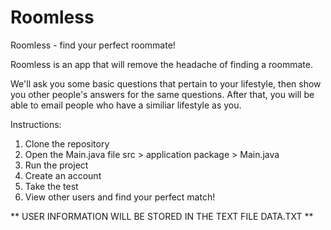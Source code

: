 # Roomless
Roomless - find your perfect roommate!


Roomless is an app that will remove the headache of finding a roommate.

We'll ask you some basic questions that pertain to your lifestyle, then show you other people's answers for the same questions. After that, you will be able to email people who have a similiar lifestyle as you.

Instructions:

  1. Clone the repository
  2. Open the Main.java file 
      src > application package > Main.java
  3. Run the project
  4. Create an account
  5. Take the test
  6. View other users and find your perfect match!

** USER INFORMATION WILL BE STORED IN THE TEXT FILE DATA.TXT **
